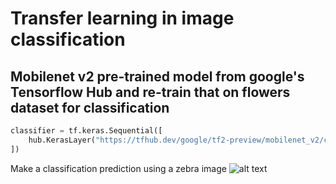 # Transfer learning in image classification
## Mobilenet v2 pre-trained model from google's Tensorflow Hub and re-train that on flowers dataset for classification

```python
classifier = tf.keras.Sequential([
    hub.KerasLayer("https://tfhub.dev/google/tf2-preview/mobilenet_v2/classification/4", input_shape=IMAGE_SHAPE+(3,))
])
```
Make a classification prediction using a zebra image
![alt text](http://url/to/img.png)
